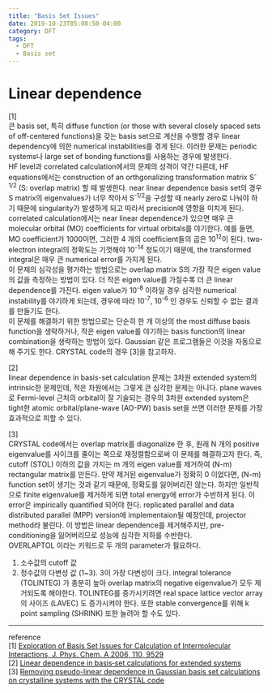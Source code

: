 ```yaml
---
title: "Basis Set Issues"
date: 2019-10-23T05:08:50-04:00
category: DFT
tags:
  - DFT
  - Basis set
---
```


# Linear dependence
[1]  
큰 basis set, 특히 diffuse function (or  those with several closely spaced sets of off-centered functions)을 갖는 basis set으로 계산을 수행할 경우 linear dependency에 의한 numerical instabilities를 겪게 된다. 이러한 문제는 periodic systems나 large set of bonding functions를 사용하는 경우에 발생한다.  
HF level과 correlated calculation에서의 문제의 성격이 약간 다른데, HF equations에서는 construction of an orthgonalizing transformation matrix S<sup>-1/2</sup> (S: overlap matrix) 할 때 발생한다. near linear dependence basis set의 경우 S matrix의 eigenvalues가 너무 작아서 S<sup>-1/2</sup>을 구성할 때 nearly zero로 나눠야 하기 때문에 singularity가 발생하게 되고 따라서 precision에 영향을 미치게 된다. correlated calculation에서는 near linear dependence가 있으면 매우 큰 molecular orbital (MO) coefficients for virtual orbitals를 야기한다. 예를 들면, MO coefficient가 1000이면, 그러한 4 개의 coefficient들의 곱은 10<sup>12</sup>이 된다. two-electron integral의 정확도는 기껏해야 10<sup>-14</sup> 정도이기 때문에, the transformed integral은 매우 큰 numerical error를 가지게 된다.  
이 문제의 심각성을 평가하는 방법으로는 overlap matrix S의 가장 작은 eigen value의 값을 측정하는 방법이 있다. 더 작은 eigen value를 가질수록 더 큰 linear dependence를 가진다. eigen value가 10<sup>-8</sup> 이하일 경우 심각한 numerical instability를 야기하게 되는데, 경우에 따라 10<sup>-7</sup>, 10<sup>-6</sup> 인 경우도 신뢰할 수 없는 결과를 만들기도 한다.  
이 문제를 해결하기 위한 방법으로는 단순히 한 개 이상의 the most diffuse basis function을 생략하거나, 작은 eigen value를 야기하는 basis function의 linear combination을 생략하는 방법이 있다.
Gaussian 같은 프로그램들은 이것을 자동으로 해 주기도 한다.  CRYSTAL code의 경우 [3]을 참고하자.

[2]  
linear dependence in basis-set calculation 문제는 3차원 extended system의 intrinsic한 문제인데, 적은 차원에서는 그렇게 큰 심각한 문제는 아니다. plane waves로 Fermi-level 근처의 orbital이 잘 기술되는 경우의 3차원 extended system은 tight한 atomic orbital/plane-wave (AO-PW) basis set을 쓰면 이러한 문제를 가장 효과적으로 피할 수 있다.

[3]  
CRYSTAL code에서는 overlap matrix를 diagonalize 한 후, 원래 N 개의 positive eigenvalue를 사이크를 줄이는 쪽으로 재정렬함으로써 이 문제를 해결하고자 한다. 즉, cutoff (STOL) 이하의 값을 가지는 m 개의 eigen value를 제거하여 (N-m) rectangular matrix를 만든다. 만약 제거된 eigenvalue가 정확히 0 이었다면, (N-m) function set이 생기는 것과 같기 때문에, 정확도를 잃어버리진 않는다. 하지만 일반적으로 finite eigenvalue를 제거하게 되면 total energy에 error가 수반하게 된다. 이 error은 impirically quantified 되어야 한다.
replicated parallel and data distributed parallel (MPP) version에 implementaion될 예정인데, projector method라 불린다. 이 방법은 linear dependence를 제거해주지만, pre-conditioning을 잃어버리므로 성능에 심각한 저하를 수반한다.  
OVERLAPTOL 이라는 키워드로 두 개의 parameter가 필요하다.  
1. 소수값의 cutoff 값  
2. 정수값의 다변성 값 (1~3). 3이 가장 다변성이 크다.
integral tolerance (TOLINTEG) 가 충분히 높아 overlap matrix의 negative eigenvalue가 모두 제거되도록 해야한다. TOLINTEG를 증가시키려면 real space lattice vector array의 사이즈 (LAVEC) 도 증가시켜야 한다. 또한 stable convergence를 위해 k point sampling (SHRINK) 또한 늘려야 할 수도 있다.  


---
reference  
[1] [Exploration of Basis Set Issues for Calculation of Intermolecular Interactions, J. Phys. Chem. A 2006, 110, 9529](https://pubs.acs.org/doi/pdf/10.1021/jp0680239)  
[2] [Linear dependence in basis‐set calculations for extended systems](https://onlinelibrary.wiley.com/doi/epdf/10.1002/qua.560430602)  
[3] [Removing pseudo-linear dependence in Gaussian basis set calculations on crystalline systems with the CRYSTAL code](https://www.archer.ac.uk/community/eCSE/eCSE04-16/eCSE04-16_Technical_Report.pdf)  

